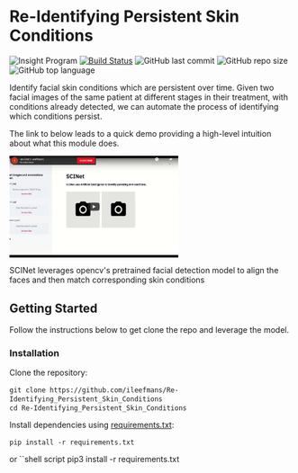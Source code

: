 # Re-Identifying Persistent Skin Conditions


![Insight Program](https://img.shields.io/badge/Insight-Artificial%20Intelligence-lightgrey)
[![Build Status](https://travis-ci.com/ileefmans/Re-Identifying_Persistent_Skin_Conditions.svg?token=uqQex7VxKszGWbK9PpaD&branch=master)](https://travis-ci.com/ileefmans/Re-Identifying_Persistent_Skin_Conditions)
![GitHub last commit](https://img.shields.io/github/last-commit/ileefmans/Re-Identifying_Persistent_Skin_Conditions)
![GitHub repo size](https://img.shields.io/github/repo-size/ileefmans/Re-Identifying_Persistent_Skin_Conditions.svg)
![GitHub top language](https://img.shields.io/github/languages/top/ileefmans/Re-Identifying_Persistent_Skin_Conditions)


Identify facial skin conditions which are persistent over time. Given two facial images of the same patient at different stages in their treatment, with conditions already detected, we can automate the process of identifying which conditions persist. 
  
  The link to below leads to a quick demo providing a high-level intuition about what this module does.


[<img src="https://github.com/ileefmans/Re-Identifying_Persistent_Skin_Conditions/blob/master/images/Screen_Shot_2020-10-06.png" width=300 align=center>](https://www.youtube.com/watch?v=fg9VBqtjan4)  

SCINet leverages opencv's pretrained facial detection model to align the faces and then match corresponding skin conditions
  
  
  ## Getting Started  
  Follow the instructions below to get clone the repo and leverage the model.
  ### Installation  
  Clone the repository:  
  ```shell script
  git clone https://github.com/ileefmans/Re-Identifying_Persistent_Skin_Conditions
  cd Re-Identifying_Persistent_Skin_Conditions
  ```  
  Install dependencies using [requirements.txt](./requirements.txt):
  ```shell script
  pip install -r requirements.txt
  ```  
  or 
  ``shell script 
  pip3 install -r requirements.txt
  ```
  
  
